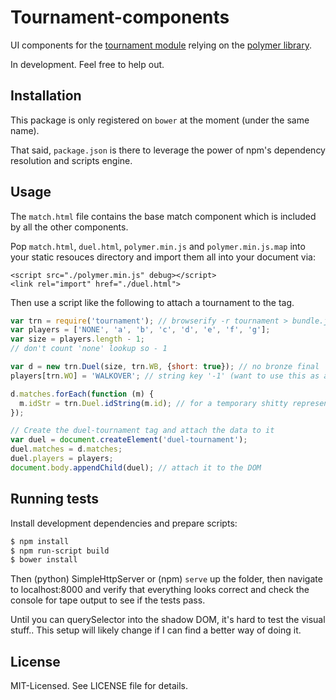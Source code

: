 # Tournament-components
UI components for the [tournament module](https://github.com/clux/tournament) relying on the [polymer library](http://www.polymer-project.org/).

In development. Feel free to help out.

## Installation
This package is only registered on `bower` at the moment (under the same name).

That said, `package.json` is there to leverage the power of npm's dependency resolution and scripts engine.

## Usage
The `match.html` file contains the base match component which is included by all the other components.

Pop `match.html`, `duel.html`, `polymer.min.js` and `polymer.min.js.map` into your static resouces directory and import them all into your document via:

```
<script src="./polymer.min.js" debug></script>
<link rel="import" href="./duel.html">
```

Then use a script like the following to attach a tournament to the tag.

```js
var trn = require('tournament'); // browserify -r tournament > bundle.js
var players = ['NONE', 'a', 'b', 'c', 'd', 'e', 'f', 'g'];
var size = players.length - 1;
// don't count 'none' lookup so - 1

var d = new trn.Duel(size, trn.WB, {short: true}); // no bronze final
players[trn.WO] = 'WALKOVER'; // string key '-1' (want to use this as an object)

d.matches.forEach(function (m) {
  m.idStr = trn.Duel.idString(m.id); // for a temporary shitty representation
});

// Create the duel-tournament tag and attach the data to it
var duel = document.createElement('duel-tournament');
duel.matches = d.matches;
duel.players = players;
document.body.appendChild(duel); // attach it to the DOM
```

## Running tests
Install development dependencies and prepare scripts:

```bash
$ npm install
$ npm run-script build
$ bower install
```

Then (python) SimpleHttpServer or (npm) `serve` up the folder, then navigate to localhost:8000 and verify that everything looks correct and check the console for tape output to see if the tests pass.

Until you can querySelector into the shadow DOM, it's hard to test the visual stuff..
This setup will likely change if I can find a better way of doing it.


## License
MIT-Licensed. See LICENSE file for details.
